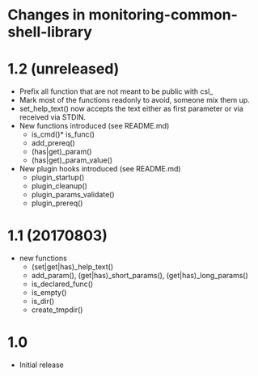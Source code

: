 # Changes in monitoring-common-shell-library

# 1.2 (unreleased)

* Prefix all function that are not meant to be public with csl\_
* Mark most of the functions readonly to avoid, someone mix them up.
* set_help_text() now accepts the text either as first parameter or via received via STDIN.
* New functions introduced (see README.md)
    * is_cmd()* is_func()
    * add_prereq()
    * (has|get)_param()
    * (has|get)_param_value()
* New plugin hooks introduced (see README.md)
    * plugin_startup()
    * plugin_cleanup()
    * plugin_params_validate()
    * plugin_prereq()

# 1.1 (20170803)

* new functions
    * (set|get|has)_help_text()
    * add_param(), (get|has)_short_params(), (get|has)_long_params()
    * is_declared_func()
    * is_empty()
    * is_dir()
    * create_tmpdir()

# 1.0

* Initial release

